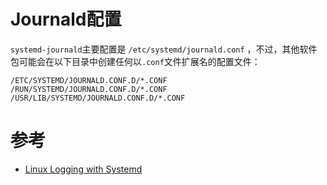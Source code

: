# Journald配置

`systemd-journald`主要配置是 `/etc/systemd/journald.conf` ，不过，其他软件包可能会在以下目录中创建任何以`.conf`文件扩展名的配置文件：

```
/ETC/SYSTEMD/JOURNALD.CONF.D/*.CONF
/RUN/SYSTEMD/JOURNALD.CONF.D/*.CONF
/USR/LIB/SYSTEMD/JOURNALD.CONF.D/*.CONF
```

# 参考

* [Linux Logging with Systemd](https://www.loggly.com/ultimate-guide/linux-logging-with-systemd/)